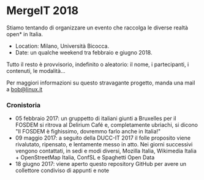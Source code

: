 # MergeIT 2018

Stiamo tentando di organizzare un evento che raccolga le diverse realtà open* in Italia.

* Location: Milano, Università Bicocca.
* Date: un qualche weekend tra febbraio e giugno 2018.

Tutto il resto è provvisorio, indefinito o aleatorio: il nome, i partecipanti, i contenuti, le modalità...

Per maggiori informazioni su questo stravagante progetto, manda una mail a bob@linux.it

### Cronistoria

* 05 febbraio 2017: un gruppetto di italiani giunti a Bruxelles per il FOSDEM si ritrova al Delirium Café e, completamente ubriachi, si dicono "Il FOSDEM è fighissimo, dovremmo farlo anche in Italia!"
* 09 maggio 2017: a seguito della DUCC-IT 2017 il folle proposito viene rivalutato, ripensato, e lentamente messo in atto. Nei giorni successivi vengono contattati, in sedi e modi diversi, Mozilla Italia, Wikimedia Italia + OpenStreetMap Italia, ConfSL e Spaghetti Open Data
* 18 giugno 2017: viene aperto questo repository GitHub per avere un collettore condiviso di appunti e note
